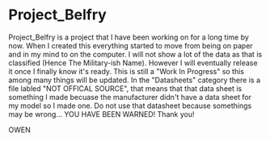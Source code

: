 # Project_Belfry
 
 Project_Belfry is a project that I have been working on for a long time by now. When I created this everything started to move from being on paper and in my mind to on the computer. I will not show a lot of the data as that is classified (Hence The Military-ish Name). However I will eventually release it once I finally know it's ready. This is still a "Work In Progress" so this among many things will be updated. In the "Datasheets" category there is a file labled "NOT OFFICAL SOURCE", that means that that data sheet is something I made becuase the manufacturer didn't have a data sheet for my model so I made one. Do not use that datasheet because somethings may be wrong... YOU HAVE BEEN WARNED! Thank you!
 
 OWEN

